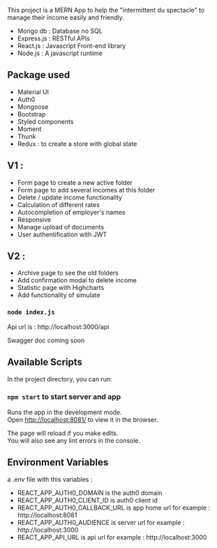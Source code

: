 This project is a MERN App to help the "intermittent du spectacle" to manage their income easily and friendly.

- Mongo db : Database no SQL
- Express.js : RESTful APIs
- React.js : Javascript Front-end library
- Node.js : A javascript runtime

## Package used

- Material UI
- Auth0
- Mongoose
- Bootstrap
- Styled components
- Moment
- Thunk
- Redux : to create a store with global state

## V1 :

- Form page to create a new active folder
- Form page to add several incomes at this folder
- Delete / update income functionality
- Calculation of different rates
- Autocompletion of employer's names
- Responsive
- Manage upload of documents
- User authentification with JWT

## V2 :

- Archive page to see the old folders
- Add confirmation modal to delete income
- Statistic page with Highcharts
- Add functionality of simulate

### `node index.js`

Api url is : http://localhost:3000/api

Swagger doc coming soon

## Available Scripts

In the project directory, you can run:

### `npm start` to start server and app

Runs the app in the development mode.<br />
Open [http://localhost:8081/](http://localhost:8081) to view it in the browser.

The page will reload if you make edits.<br />
You will also see any lint errors in the console.

## Environment Variables

a .env file with this variables :

- REACT_APP_AUTH0_DOMAIN is the auth0 domain
- REACT_APP_AUTH0_CLIENT_ID is auth0 client id
- REACT_APP_AUTH0_CALLBACK_URL is app home url for example : http://localhost:8081
- REACT_APP_AUTH0_AUDIENCE is server url for example : http://localhost:3000
- REACT_APP_API_URL is api url for example : http://localhost:3000
